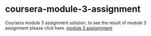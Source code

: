 # coursera-module-3-assignment
Coursera module 3 assignment solution.
to see the result of module 3 assignment please click here.
<a href=" https://abhishekrajput-web.github.io/coursera-module-3-assignment/">module 3 assignnment<a>
